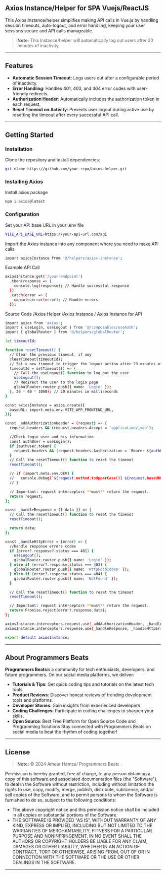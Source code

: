 ## Axios Instance/Helper for SPA Vuejs/ReactJS

This Axios Instance/helper simplifies making API calls in Vue.js by handling session timeouts, auto-logout, and error handling, keeping your user sessions secure and API calls manageable.

> **Note:** This Instance/helper will automatically log out users after 20 minutes of inactivity.

---

## Features

- **Automatic Session Timeout**: Logs users out after a configurable period of inactivity.
- **Error Handling**: Handles 401, 403, and 404 error codes with user-friendly redirects.
- **Authorization Header**: Automatically includes the authorization token in each request.
- **Reset Timeout on Activity**: Prevents user logout during active use by resetting the timeout after every successful API call.

---

## Getting Started

### Installation

Clone the repository and install dependencies:

```bash
git clone https://github.com/your-repo/axios-helper.git
```
### Installing Axios

Install axios package

```bash
npm i axios@latest
```
### Configuration

Set your API base URL in your .env file

```bash
VITE_API_BASE_URL=https://your-api-url.com/api
```

Import the Axios instance into any component where you need to make API calls

```bash
import axiosInstance from '@/helpers/axios-instance';
```

Example API Call

```bash
axiosInstance.get('/your-endpoint')
  .then(response => {
    console.log(response); // Handle successful response
  })
  .catch(error => {
    console.error(error); // Handle errors
  });
```

Source Code /Axios Helper /Axios Instance / Axios Instance for API

```bash
import axios from 'axios';
import { useLogin, useLogout } from '@/composables/useAuth';
import { globalRouter } from '@/helpers/globalRouter';

let timeoutId;

function resetTimeout() {
  // Clear the previous timeout, if any
  clearTimeout(timeoutId);
  // Set a new timeout to trigger the logout action after 20 minutes of inactivity
  timeoutId = setTimeout(() => {
    // Call the useLogout() function to log out the user
    useLogout();
    // Redirect the user to the login page
    globalRouter.router.push({ name: 'Login' });
  }, 30 * 60 * 1000); // 20 minutes in milliseconds
}

const axiosInstance = axios.create({
  baseURL: import.meta.env.VITE_APP_FRONTEND_URL,
});

const _addAuthorizationHeader = (request) => {
  request.headers && (request.headers.Accept = 'application/json');

  //Check login user and his information
  const authUser = useLogin();
  if (authUser.token) {
    request.headers && (request.headers.Authorization = `Bearer ${authUser.token}`);
  }
  // Call the resetTimeout() function to reset the timeout
  resetTimeout();

  // if (import.meta.env.DEV) {
  //   console.debug(`${request.method.toUpperCase()} ${request.baseURL + request.url}`);
  // }

  // Important: request interceptors **must** return the request.
  return request;
};

const _handleResponse = ({ data }) => {
  // Call the resetTimeout() function to reset the timeout
  resetTimeout();

  return data;
};

const _handleHttpError = (error) => {
  //handle response errors codes
  if (error?.response?.status === 401) {
    useLogout();
    globalRouter.router.push({ name: 'Login' });
  } else if (error?.response.status === 403) {
    globalRouter.router.push({ name: 'HttpForbidden' });
  } else if (error?.response.status === 404) {
    globalRouter.router.push({ name: 'NotFound' });
  }

  // Call the resetTimeout() function to reset the timeout
  resetTimeout();

  // Important: request interceptors **must** return the request.
  return Promise.reject(error?.response.data);
};

axiosInstance.interceptors.request.use(_addAuthorizationHeader, _handleHttpError);
axiosInstance.interceptors.response.use(_handleResponse, _handleHttpError);

export default axiosInstance;

```
---
## About Programmers Beats

**Programmers Beats**is a community for tech enthusiasts, developers, and future programmers. On our social media platforms, we deliver:
- **Tutorials & Tips**: Get quick coding tips and tutorials on the latest tech tools.
- **Product Reviews**: Discover honest reviews of trending development tools and platforms.
- **Developer Stories**: Gain insights from experienced developers
- **Coding Challenges**: Participate in coding challenges to sharpen your skills.
- **Open Source**: Best Free Platform for Open Source Code and Programming Solutions
Stay connected with Programmers Beats on social media to beat the rhythm of coding together!
---


## License

> **Note:** © 2024 Ameer Hamza/ Programmers Beats .

Permission is hereby granted, free of charge, to any person obtaining a copy of this software and associated documentation files (the "Software"), to deal in the Software without restriction, including without limitation the rights to use, copy, modify, merge, publish, distribute, sublicense, and/or sell copies of the Software, and to permit persons to whom the Software is furnished to do so, subject to the following conditions:
- The above copyright notice and this permission notice shall be included in all copies or substantial portions of the Software.
- THE SOFTWARE IS PROVIDED "AS IS", WITHOUT WARRANTY OF ANY KIND, EXPRESS OR IMPLIED, INCLUDING BUT NOT LIMITED TO THE WARRANTIES OF MERCHANTABILITY, FITNESS FOR A PARTICULAR PURPOSE AND NONINFRINGEMENT. IN NO EVENT SHALL THE AUTHORS OR COPYRIGHT HOLDERS BE LIABLE FOR ANY CLAIM, DAMAGES OR OTHER LIABILITY, WHETHER IN AN ACTION OF CONTRACT, TORT OR OTHERWISE, ARISING FROM, OUT OF OR IN CONNECTION WITH THE SOFTWARE OR THE USE OR OTHER DEALINGS IN THE SOFTWARE.
---
